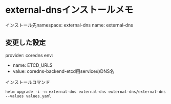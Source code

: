 # external-dnsインストールメモ
インストール先namespace: external-dns
name: external-dns

## 変更した設定
provider: coredns
env:
- name: ETCD_URLS
- value: coredns-backend-etcd用serviceのDNS名

インストールコマンド
```
helm upgrade -i -n external-dns external-dns external-dns/external-dns --values values.yaml
```
